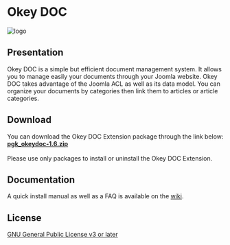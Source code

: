 # Okey DOC 
![logo](http://codalia.net/downloads/images/okeydoc/okeydoc-logo-2.png "Logo Title Text 1")
## Presentation
Okey DOC is a simple but efficient document management system. It allows you to manage easily your documents through your Joomla website. Okey DOC takes advantage of the Joomla ACL as well as its data model. You can organize your documents by categories then link them to articles or article categories.
## Download
You can download the Okey DOC Extension package through the link below:  
**[pgk_okeydoc-1.6.zip](http://codalia.net/downloads/download.php?extension=okeydoc&file=pkg_okeydoc-1.6.zip)**  
<br />
Please use only packages to install or uninstall the Okey DOC Extension.
## Documentation
A quick install manual as well as a FAQ is available on the [wiki](https://github.com/Duddy67/okey-doc/wiki).
## License
[GNU General Public License v3 or later](https://www.gnu.org/copyleft/gpl.html)
